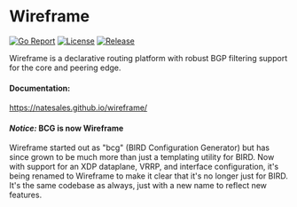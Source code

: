 # Wireframe

[![Go Report](https://goreportcard.com/badge/github.com/natesales/wireframe?style=for-the-badge)](https://goreportcard.com/report/github.com/natesales/wireframe)
[![License](https://img.shields.io/github/license/natesales/wireframe?style=for-the-badge)](https://github.com/natesales/wireframe/blob/main/LICENSE)
[![Release](https://img.shields.io/github/v/release/natesales/wireframe?style=for-the-badge)](https://github.com/natesales/wireframe/releases)

Wireframe is a declarative routing platform with robust BGP filtering support for the core and peering edge.

#### Documentation:
https://natesales.github.io/wireframe/

#### *Notice:* BCG is now Wireframe

Wireframe started out as "bcg" (BIRD Configuration Generator) but has since grown to be much more than just a templating utility for BIRD. Now with support for an XDP dataplane, VRRP, and interface configuration, it's being renamed to Wireframe to make it clear that it's no longer just for BIRD. It's the same codebase as always, just with a new name to reflect new features.
